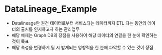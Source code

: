 # DataLineage_Example
 - Datalineage란 원천 데이터로부터 서비스되는 데이터까지 ETL 되는 동안의 데이터의 출처를 인지하고자 하는 관리업무
 - 해당 예제는 Graph DB의 장점을 사용하여 해당 데이터의 연결을 한 눈에 확인하는 것이 목표
 - 해당 속성을 변경하게 될 시 받게되는 영향력을 한 눈에 파악할 수 있는 것이 장점
